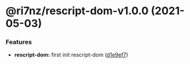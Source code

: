 # @ri7nz/rescript-dom-v1.0.0 (2021-05-03)


### Features

* **rescript-dom:** first init rescript-dom ([d1e9ef7](https://github.com/ri7nz/rescript-libs/commit/d1e9ef71274d18a068a8dd7debb83f608ccb429b))

